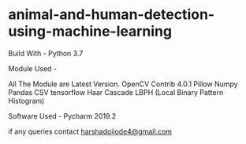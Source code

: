 # animal-and-human-detection-using-machine-learning

Build With -
Python 3.7

Module Used -

All The Module are Latest Version.
OpenCV Contrib 4.0.1
Pillow
Numpy
Pandas
CSV
tensorflow
Haar Cascade
LBPH (Local Binary Pattern Histogram)

Software Used -
Pycharm 2019.2

if any queries contact harshadoijode4@gmail.com
